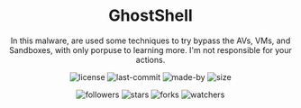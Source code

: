 <div align="center">
  <h1 align="center"> GhostShell </h1>
  <p align="center"> In this malware, are used some techniques to try bypass the AVs, VMs, and Sandboxes, with only porpuse to learning more. I'm not responsible for your actions. </p>
</div>

<p align="center"> 
  <img alt="license" src="https://img.shields.io/github/license/ReddyyZ/GhostShell"/>
  <img alt="last-commit" src="https://img.shields.io/github/last-commit/ReddyyZ/GhostShell"/>
  <img alt="made-by" src="https://img.shields.io/badge/made%20by-ReddyyZ-red"/>
  <img alt="size" src="https://img.shields.io/github/repo-size/ReddyyZ/GhostShell"/>
</p>
<p align="center">
  <img alt="followers" src="https://img.shields.io/github/followers/ReddyyZ?style=social"/>
  <img alt="stars" src="https://img.shields.io/github/stars/ReddyyZ/GhostShell?style=social"/>
  <img alt="forks" src="https://img.shields.io/github/forks/ReddyyZ/GhostShell?style=social"/>
  <img alt="watchers" src="https://img.shields.io/github/watchers/ReddyyZ/GhostShell?style=social"/>
</p>

